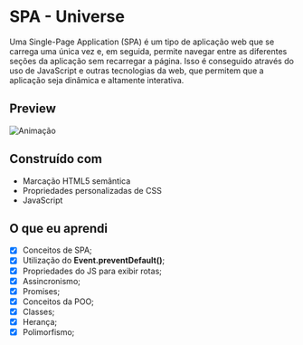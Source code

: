 # SPA - Universe
Uma Single-Page Application (SPA) é um tipo de aplicação web que se carrega uma única vez e, em seguida, permite navegar entre as diferentes seções da aplicação sem recarregar a página. Isso é conseguido através do uso de JavaScript e outras tecnologias da web, que permitem que a aplicação seja dinâmica e altamente interativa.

## Preview

![Animação](https://user-images.githubusercontent.com/87456011/217561092-12b874c3-3697-459b-81ee-baaee2376eb7.gif)


## Construído com
- Marcação HTML5 semântica
- Propriedades personalizadas de CSS
- JavaScript

## O que eu aprendi
- [x]  Conceitos de SPA;
- [x]  Utilização do **Event.preventDefault()**;
- [x]  Propriedades do JS para exibir rotas;
- [x]  Assincronismo;
- [x]  Promises;
- [x]  Conceitos da POO;
- [x]  Classes;
- [x]  Herança;
- [x]  Polimorfismo;
